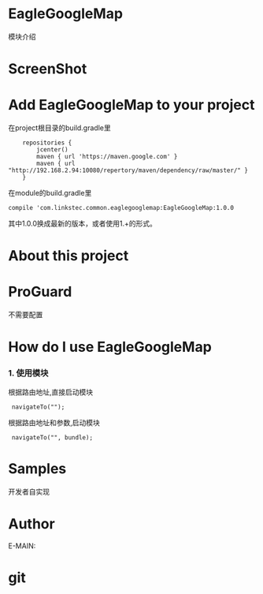 # EagleGoogleMap
模块介绍
# ScreenShot

# Add EagleGoogleMap to your project
在project根目录的build.gradle里
```
    repositories {
        jcenter()
        maven { url 'https://maven.google.com' }
        maven { url "http://192.168.2.94:10080/repertory/maven/dependency/raw/master/" }
    }
```
在module的build.gradle里
```
compile 'com.linkstec.common.eaglegooglemap:EagleGoogleMap:1.0.0
```
其中1.0.0换成最新的版本，或者使用1.+的形式。
# About this project

# ProGuard
不需要配置

# How do I use EagleGoogleMap
### **1. 使用模块**

根据路由地址,直接启动模块
```
 navigateTo("");
```
根据路由地址和参数,启动模块
```
 navigateTo("", bundle);
```

# Samples
开发者自实现

# Author
E-MAIN:


# git











